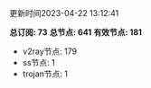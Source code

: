 更新时间2023-04-22 13:12:41

**总订阅: 73**
**总节点: 641**
**有效节点: 181**
- v2ray节点: 179
- ss节点: 1
- trojan节点: 1
